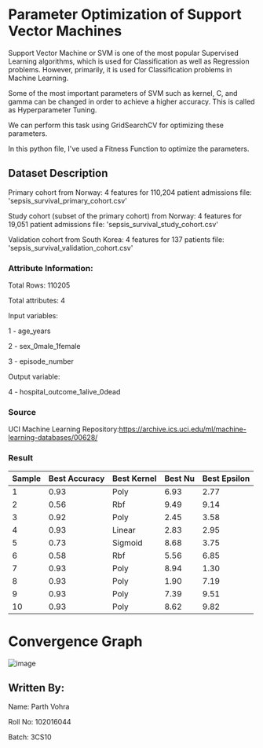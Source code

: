 # Parameter Optimization of Support Vector Machines

Support Vector Machine or SVM is one of the most popular Supervised Learning algorithms, which is used for Classification as well as Regression problems. However, primarily, it is used for Classification problems in Machine Learning.

Some of the most important parameters of SVM such as kernel, C, and gamma can be changed in order to achieve a higher accuracy. This is called as Hyperparameter Tuning.

We can perform this task using GridSearchCV for optimizing these parameters.

In this python file, I've used a Fitness Function to optimize the parameters.

## Dataset Description

Primary cohort from Norway:
4 features for 110,204 patient admissions
file: 'sepsis_survival_primary_cohort.csv'

Study cohort (subset of the primary cohort) from Norway:
4 features for 19,051 patient admissions
file: 'sepsis_survival_study_cohort.csv'

Validation cohort from South Korea:
4 features for 137 patients
file: 'sepsis_survival_validation_cohort.csv'

### Attribute Information:

Total Rows: 110205

Total attributes: 4

Input variables: 

1 - age_years

2 - sex_0male_1female 

3 - episode_number

Output variable: 

4 - hospital_outcome_1alive_0dead

### Source
 UCI Machine Learning Repository:https://archive.ics.uci.edu/ml/machine-learning-databases/00628/
 
### Result
| Sample  | Best Accuracy | Best Kernel | Best Nu | Best Epsilon |
| -----   | ------------- | ----------- | ------- | ------------ |
| 1 | 0.93 | Poly | 6.93 | 2.77 |
| 2 | 0.56 | Rbf | 9.49 | 9.14 |
| 3 | 0.92 | Poly | 2.45 | 3.58 |
| 4 | 0.93 | Linear | 2.83 | 2.95 |
| 5 | 0.73 | Sigmoid | 8.68 | 3.75 |
| 6 | 0.58 | Rbf | 5.56 | 6.85 |
| 7 | 0.93 | Poly | 8.94 | 1.30 |
| 8 | 0.93 | Poly | 1.90 | 7.19 |
| 9 | 0.93 | Poly | 7.39 | 9.51 |
| 10 | 0.93 | Poly | 8.62 | 9.82 |


# Convergence Graph 
![image](https://user-images.githubusercontent.com/72933441/233191949-c603bc36-3bd8-4ff7-913e-0ec3ba41e7d0.png)


## Written By:
Name: Parth Vohra

Roll No: 102016044

Batch: 3CS10
